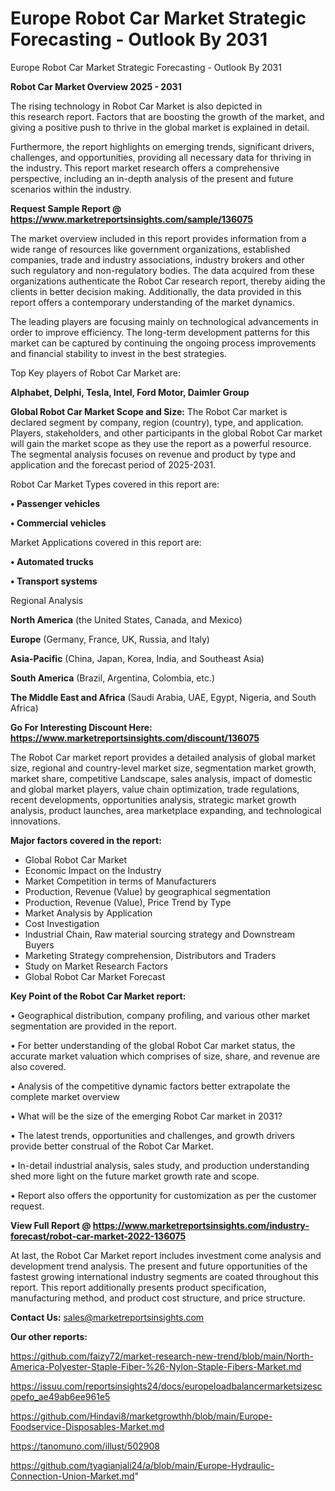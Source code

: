 # Europe Robot Car Market Strategic Forecasting - Outlook By 2031
Europe Robot Car Market Strategic Forecasting - Outlook By 2031

<Strong> Robot Car Market Overview 2025 - 2031</strong>

The rising technology in Robot Car Market is also depicted in this research report. Factors that are boosting the growth of the market, and giving a positive push to thrive in the global market is explained in detail.

Furthermore, the report highlights on emerging trends, significant drivers, challenges, and opportunities, providing all necessary data for thriving in the industry. This report market research offers a comprehensive perspective, including an in-depth analysis of the present and future scenarios within the industry.

<strong>Request Sample Report @ <a href=https://www.marketreportsinsights.com/sample/136075>https://www.marketreportsinsights.com/sample/136075</a></strong>

The market overview included in this report provides information from a wide range of resources like government organizations, established companies, trade and industry associations, industry brokers and other such regulatory and non-regulatory bodies. The data acquired from these organizations authenticate the Robot Car research report, thereby aiding the clients in better decision making. Additionally, the data provided in this report offers a contemporary understanding of the market dynamics.

The leading players are focusing mainly on technological advancements in order to improve efficiency. The long-term development patterns for this market can be captured by continuing the ongoing process improvements and financial stability to invest in the best strategies.

Top Key players of Robot Car Market are:

<strong>Alphabet, Delphi, Tesla, Intel, Ford Motor, Daimler Group</strong>

<strong><b>Global Robot Car Market Scope and Size:</b></strong>
The Robot Car market is declared segment by company, region (country), type, and application. Players, stakeholders, and other participants in the global Robot Car market will gain the market scope as they use the report as a powerful resource. The segmental analysis focuses on revenue and product by type and application and the forecast period of 2025-2031.

Robot Car Market Types covered in this report are:

<strong>• Passenger vehicles

• Commercial vehicles</strong>

Market Applications covered in this report are:

<strong>• Automated trucks

• Transport systems</strong> 

Regional Analysis

<strong>North America</strong> (the United States, Canada, and Mexico)

<strong>Europe</strong> (Germany, France, UK, Russia, and Italy)

<strong>Asia-Pacific</strong> (China, Japan, Korea, India, and Southeast Asia)

<strong>South America</strong> (Brazil, Argentina, Colombia, etc.)

<strong>The Middle East and Africa</strong> (Saudi Arabia, UAE, Egypt, Nigeria, and South Africa)

<strong>Go For Interesting Discount Here: <a href=https://www.marketreportsinsights.com/discount/136075>https://www.marketreportsinsights.com/discount/136075</a></strong>

The Robot Car market report provides a detailed analysis of global market size, regional and country-level market size, segmentation market growth, market share, competitive Landscape, sales analysis, impact of domestic and global market players, value chain optimization, trade regulations, recent developments, opportunities analysis, strategic market growth analysis, product launches, area marketplace expanding, and technological innovations.

<strong><b>Major factors covered in the report:</b></strong>
<ul>
  <li>Global Robot Car Market </li>
  <li>Economic Impact on the Industry</li>
  <li>Market Competition in terms of Manufacturers</li>
  <li>Production, Revenue (Value) by geographical segmentation</li>
  <li>Production, Revenue (Value), Price Trend by Type</li>
  <li>Market Analysis by Application</li>
  <li>Cost Investigation</li>
  <li>Industrial Chain, Raw material sourcing strategy and Downstream Buyers</li>
  <li>Marketing Strategy comprehension, Distributors and Traders</li>
  <li>Study on Market Research Factors</li>
  <li>Global Robot Car Market Forecast</li>
</ul>

<strong><b>Key Point of the Robot Car Market report:</b></strong>

• Geographical distribution, company profiling, and various other market segmentation are provided in the report.

• For better understanding of the global Robot Car market status, the accurate market valuation which comprises of size, share, and revenue are also covered.

• Analysis of the competitive dynamic factors better extrapolate the complete market overview

• What will be the size of the emerging Robot Car market in 2031?

• The latest trends, opportunities and challenges, and growth drivers provide better construal of the Robot Car Market.

• In-detail industrial analysis, sales study, and production understanding shed more light on the future market growth rate and scope.

• Report also offers the opportunity for customization as per the customer request.

<strong><b>View Full Report @ <a href=https://www.marketreportsinsights.com/industry-forecast/robot-car-market-2022-136075>https://www.marketreportsinsights.com/industry-forecast/robot-car-market-2022-136075</a></b></strong>


At last, the Robot Car Market report includes investment come analysis and development trend analysis. The present and future opportunities of the fastest growing international industry segments are coated throughout this report. This report additionally presents product specification, manufacturing method, and product cost structure, and price structure.

<strong>Contact Us:</strong>
sales@marketreportsinsights.com

<strong>Our other reports:</strong>

<a href=https://github.com/faizy72/market-research-new-trend/blob/main/North-America-Polyester-Staple-Fiber-%26-Nylon-Staple-Fibers-Market.md>https://github.com/faizy72/market-research-new-trend/blob/main/North-America-Polyester-Staple-Fiber-%26-Nylon-Staple-Fibers-Market.md</a>

<a href=https://issuu.com/reportsinsights24/docs/europeloadbalancermarketsizescopefo_ae49ab6ee961e5>https://issuu.com/reportsinsights24/docs/europeloadbalancermarketsizescopefo_ae49ab6ee961e5</a>

<a href=https://github.com/Hindavi8/marketgrowthh/blob/main/Europe-Foodservice-Disposables-Market.md>https://github.com/Hindavi8/marketgrowthh/blob/main/Europe-Foodservice-Disposables-Market.md</a>

<a href=https://tanomuno.com/illust/502908>https://tanomuno.com/illust/502908</a>

<a href=https://github.com/tyagianjali24/a/blob/main/Europe-Hydraulic-Connection-Union-Market.md>https://github.com/tyagianjali24/a/blob/main/Europe-Hydraulic-Connection-Union-Market.md</a>"
